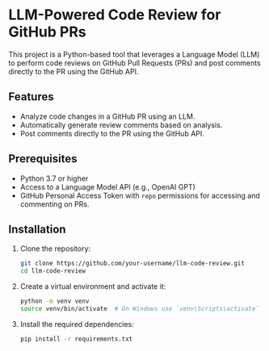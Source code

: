 
# LLM-Powered Code Review for GitHub PRs

This project is a Python-based tool that leverages a Language Model (LLM) to perform code reviews on GitHub Pull Requests (PRs) and post comments directly to the PR using the GitHub API.

## Features

- Analyze code changes in a GitHub PR using an LLM.
- Automatically generate review comments based on analysis.
- Post comments directly to the PR using the GitHub API.

## Prerequisites

- Python 3.7 or higher
- Access to a Language Model API (e.g., OpenAI GPT)
- GitHub Personal Access Token with `repo` permissions for accessing and commenting on PRs.

## Installation

1. Clone the repository:
   ```bash
   git clone https://github.com/your-username/llm-code-review.git
   cd llm-code-review
   
2. Create a virtual environment and activate it:
    ```bash
    python -m venv venv
    source venv/bin/activate  # On Windows use `venv\Scripts\activate`
    ```
3. Install the required dependencies:
    ```bash
    pip install -r requirements.txt
    ```